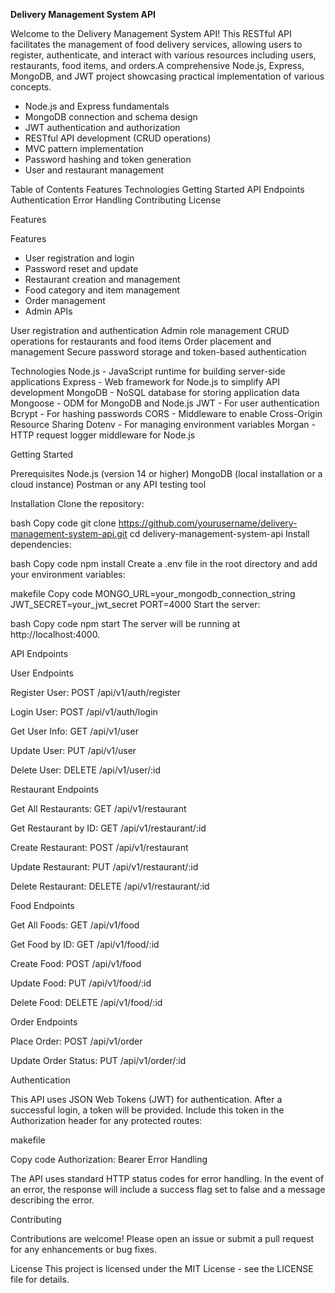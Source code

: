 **Delivery Management System API**


Welcome to the Delivery Management System API! This RESTful API facilitates the management of food delivery services, allowing users to register, authenticate, and interact with various resources including users, restaurants, food items, and orders.A comprehensive Node.js, Express, MongoDB, and JWT project showcasing practical implementation of various concepts.


- Node.js and Express fundamentals
- MongoDB connection and schema design
- JWT authentication and authorization
- RESTful API development (CRUD operations)
- MVC pattern implementation
- Password hashing and token generation
- User and restaurant management

Table of Contents
Features
Technologies
Getting Started
API Endpoints
Authentication
Error Handling
Contributing
License



Features

Features

- User registration and login
- Password reset and update
- Restaurant creation and management
- Food category and item management
- Order management
- Admin APIs


User registration and authentication
Admin role management
CRUD operations for restaurants and food items
Order placement and management
Secure password storage and token-based authentication








Technologies
Node.js - JavaScript runtime for building server-side applications
Express - Web framework for Node.js to simplify API development
MongoDB - NoSQL database for storing application data
Mongoose - ODM for MongoDB and Node.js
JWT - For user authentication
Bcrypt - For hashing passwords
CORS - Middleware to enable Cross-Origin Resource Sharing
Dotenv - For managing environment variables
Morgan - HTTP request logger middleware for Node.js



Getting Started



Prerequisites
Node.js (version 14 or higher)
MongoDB (local installation or a cloud instance)
Postman or any API testing tool




Installation
Clone the repository:

bash
Copy code
git clone https://github.com/yourusername/delivery-management-system-api.git
cd delivery-management-system-api
Install dependencies:




bash
Copy code
npm install
Create a .env file in the root directory and add your environment variables:





makefile
Copy code
MONGO_URL=your_mongodb_connection_string
JWT_SECRET=your_jwt_secret
PORT=4000
Start the server:






bash
Copy code
npm start
The server will be running at http://localhost:4000.





API Endpoints




User Endpoints

Register User: POST /api/v1/auth/register

Login User: POST /api/v1/auth/login

Get User Info: GET /api/v1/user

Update User: PUT /api/v1/user

Delete User: DELETE /api/v1/user/:id




Restaurant Endpoints




Get All Restaurants: GET /api/v1/restaurant


Get Restaurant by ID: GET /api/v1/restaurant/:id

Create Restaurant: POST /api/v1/restaurant

Update Restaurant: PUT /api/v1/restaurant/:id

Delete Restaurant: DELETE /api/v1/restaurant/:id

Food Endpoints




Get All Foods: GET /api/v1/food

Get Food by ID: GET /api/v1/food/:id

Create Food: POST /api/v1/food

Update Food: PUT /api/v1/food/:id

Delete Food: DELETE /api/v1/food/:id

Order Endpoints




Place Order: POST /api/v1/order

Update Order Status: PUT /api/v1/order/:id

Authentication



This API uses JSON Web Tokens (JWT) for authentication. After a successful login, a token will be provided. Include this token in the Authorization header for any protected routes:




makefile



Copy code
Authorization: Bearer <token>
Error Handling



The API uses standard HTTP status codes for error handling. In the event of an error, the response will include a success flag set to false and a message describing the error.

Contributing



Contributions are welcome! Please open an issue or submit a pull request for any enhancements or bug fixes.

License
This project is licensed under the MIT License - see the LICENSE file for details.
